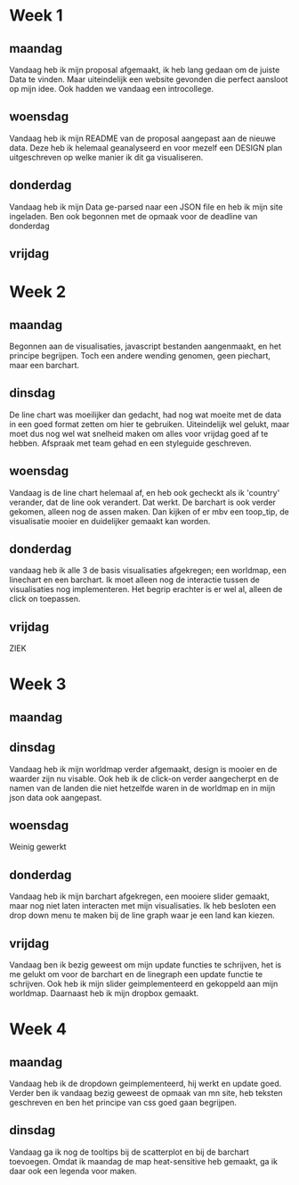 # Week 1

## maandag
Vandaag heb ik mijn proposal afgemaakt, ik heb lang gedaan om de juiste Data te vinden. Maar uiteindelijk een website gevonden die perfect aansloot op mijn idee. Ook hadden we vandaag een introcollege.

## woensdag
Vandaag heb ik mijn README van de proposal aangepast aan de nieuwe data. Deze heb ik helemaal geanalyseerd en voor mezelf een DESIGN plan uitgeschreven op welke manier ik dit ga visualiseren.

## donderdag
Vandaag heb ik mijn Data ge-parsed naar een JSON file en heb ik mijn site ingeladen. Ben ook begonnen met de opmaak voor de deadline van donderdag

## vrijdag


# Week 2

## maandag
Begonnen aan de visualisaties, javascript bestanden aangenmaakt, en het principe begrijpen. Toch een andere wending genomen, geen piechart, maar een barchart.

## dinsdag
De line chart was moeilijker dan gedacht, had nog wat moeite met de data in een goed format zetten om hier te gebruiken. Uiteindelijk wel gelukt, maar moet dus nog wel wat snelheid maken om alles voor vrijdag goed af te hebben. Afspraak met team gehad en een styleguide geschreven.


## woensdag
Vandaag is de line chart helemaal af, en heb ook gecheckt als ik 'country' verander, dat de line ook verandert. Dat werkt. De barchart is ook verder gekomen, alleen nog de assen maken. Dan kijken of er mbv een toop_tip, de visualisatie mooier en duidelijker gemaakt kan worden.

## donderdag
vandaag heb ik alle 3 de basis visualisaties afgekregen; een worldmap, een linechart en een barchart. Ik moet alleen nog de interactie tussen de visualisaties nog implementeren. Het begrip erachter is er wel al, alleen de click on toepassen.  

## vrijdag
ZIEK

# Week 3

## maandag

## dinsdag
Vandaag heb ik mijn worldmap verder afgemaakt, design is mooier en de waarder zijn nu visable. Ook heb ik de click-on verder aangecherpt en de namen van de landen die niet hetzelfde waren in de worldmap en in mijn json data ook aangepast.

## woensdag
Weinig gewerkt

## donderdag
Vandaag heb ik mijn barchart afgekregen, een mooiere slider gemaakt, maar nog niet laten interacten met mijn visualisaties. Ik heb besloten een drop down menu te maken bij de line graph waar je een land kan kiezen.

## vrijdag
Vandaag ben ik bezig geweest om mijn update functies te schrijven, het is me gelukt om voor de barchart en de linegraph een update functie te schrijven. Ook heb ik mijn slider geimplementeerd en gekoppeld aan mijn worldmap. Daarnaast heb ik mijn dropbox gemaakt.

# Week 4

## maandag
Vandaag heb ik de dropdown geimplementeerd, hij werkt en update goed. Verder ben ik vandaag bezig geweest de opmaak van mn site, heb teksten geschreven en ben het principe van css goed gaan begrijpen.

## dinsdag
Vandaag ga ik nog de tooltips bij de scatterplot en bij de barchart toevoegen. Omdat ik maandag de map heat-sensitive heb gemaakt, ga ik daar ook een legenda voor maken.  

